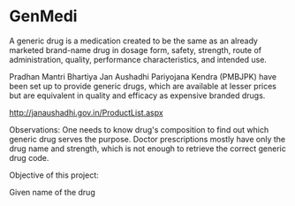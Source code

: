 # GenMedi

A generic drug is a medication created to be the same as an already marketed brand-name drug in dosage form, safety, strength, route of administration, quality, performance characteristics, and intended use.

Pradhan Mantri Bhartiya Jan Aushadhi Pariyojana Kendra (PMBJPK) have been set up to provide generic drugs, which are available at lesser prices but are equivalent in quality and efficacy as expensive branded drugs. 

http://janaushadhi.gov.in/ProductList.aspx 

Observations:
One needs to know drug's composition to find out which generic drug serves the purpose.
Doctor prescriptions mostly have only the drug name and strength, which is not enough to retrieve the correct generic drug code.

Objective of this project:

Given name of the drug

